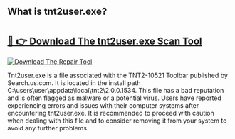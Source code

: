 ## What is tnt2user.exe? 

# <h2><a href="https://exedetect.com/download.php?tnt2user.exe">🔗 👉 Download The tnt2user.exe Scan Tool</a></h2>

[![Download The Repair Tool](https://exedetect.com/download-button.jpg)](https://exedetect.com/download.php?tnt2user.exe)

Tnt2user.exe is a file associated with the TNT2-10521 Toolbar published by Search.us.com. It is located in the install path C:\users\user\appdata\local\tnt2\2.0.0.1534. This file has a bad reputation and is often flagged as malware or a potential virus. Users have reported experiencing errors and issues with their computer systems after encountering tnt2user.exe. It is recommended to proceed with caution when dealing with this file and to consider removing it from your system to avoid any further problems.